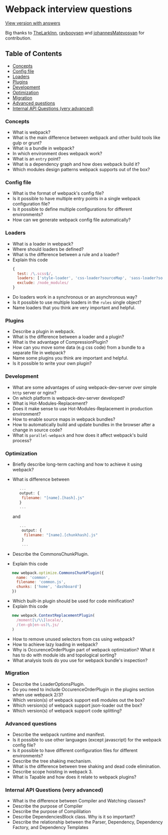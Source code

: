 # Webpack interview questions

[View version with answers](https://github.com/styopdev/webpack-interview-questions/blob/master/answers.md)

Big thanks to [TheLarkInn](https://github.com/TheLarkInn), [raybooysen](https://github.com/raybooysen) and [johannesMatevosyan](https://github.com/johannesMatevosyan) for contribution.

## Table of Contents

* [Concepts](#concepts)
* [Config file](#config-file)
* [Loaders](#loaders)
* [Plugins](#plugins)
* [Development](#development)
* [Optimization](#optimization)
* [Migration](#migration)
* [Advanced questions](#advanced-questions)
* [Internal API Questions (very advanced)](#internal-api-questions-very-advanced)

### Concepts
* What is webpack?
* What is the main difference between webpack and other build tools like gulp or grunt?
* What is a bundle in webpack?
* In which environment does webpack work?
* What is an `entry` point?
* What is a dependency graph and how does webpack build it?
* Which modules design patterns webpack supports out of the box?

### Config file
* What is the format of webpack's config file?
* Is it possible to have multiple entry points in a single webpack configuration file?
* Is it possible to define multiple configurations for different environments?
* How can we generate webpack config file automatically?

### Loaders 
* What is a loader in webpack?
* Where should loaders be defined?
* What is the difference between a rule and a loader?
* Explain this code
    ```javascript
    {
      test: /\.scss$/,
      loaders: ['style-loader', 'css-loader?sourceMap', 'sass-loader?sourceMap', 'postcss-loader'],
      exclude: /node_modules/
    }
    ```
* Do loaders work in a synchronous or an asynchronous way?
* Is it possible to use multiple loaders in the `rules` single object?
* Name loaders that you think are very important and helpful.

 
### Plugins 
* Describe a plugin in webpack.
* What is the difference between a loader and a plugin?
* What is the advantage of CompressionPlugin?
* How can you move some data (e.g css code) from a bundle to a separate file in webpack?
* Name some plugins you think are important and helpful.
* Is it possible to write your own plugin?

### Development
* What are some advantages of using webpack-dev-server over simple `http` server or nginx?
* On which platform is webpack-dev-server developed?
* What is Hot-Modules-Replacement?
* Does it make sense to use Hot-Modules-Replacement in production environment?
* How to enable source maps in webpack bundles?
* How to automatically build and update bundles in the browser after a change in source code?
* What is `parallel-webpack` and how does it affect webpack's build process?


### Optimization
* Briefly describe long-term caching and how to achieve it using webpack?
* What is difference between

    ```javascript
       ...
       output: {
        filename: "[name].[hash].js"
       }
       ...
   ```
    and
   ```javascript
      ...
       output: {
        filename: "[name].[chunkhash].js"
       }
       ...
    ```
* Describe the CommonsChunkPlugin.
* Explain this code
 ```javascript
    new webpack.optimize.CommonsChunkPlugin({
      name: 'common',
      filename: 'common.js',
      chunks: ['home', 'dashboard']
    })
  ```
* Which built-in plugin should be used for code minification?
* Explain this code
 ```javascript
    new webpack.ContextReplacementPlugin(
      /moment[\/\\]locale/,
      /(en-gb|en-us)\.js/
    )
  ```
* How to remove unused selectors from css using webpack?
* How to achieve lazy loading in webpack?
* Why is OccurenceOrderPlugin part of webpack optimization? What it has to do with module ids and topological sorting?
* What analysis tools do you use for webpack bundle's inspection?


### Migration
* Describe the LoaderOptionsPlugin.
* Do you need to include OccurenceOrderPlugin in the plugins section when use webpack 2/3?
* Which version(s) of webpack support es6 modules out the box?
* Which version(s) of webpack support json-loader out the box?
* Which version(s) of webpack support code splitting?


### Advanced questions
* Describe the webpack runtime and manifest.
* Is it possible to use other languages (except javascript) for the webpack config file?
* Is it possible to have different configuration files for different environments?
* Describe the tree shaking mechanism.
* What is the difference between tree shaking and dead code elimination.
* Describe scope hoisting in webpack 3.
* What is Tapable and how does it relate to webpack plugins?

### Internal API Questions (very advanced)
* What is the difference between Compiler and Watching classes?
* Describe the purpose of Compiler
* Describe the purpose of Compililation
* Describe DependenciesBlock class. Why is it so important?
* Describe the relationship between the Parser, Dependency, Dependency Factory, and Dependency Templates
